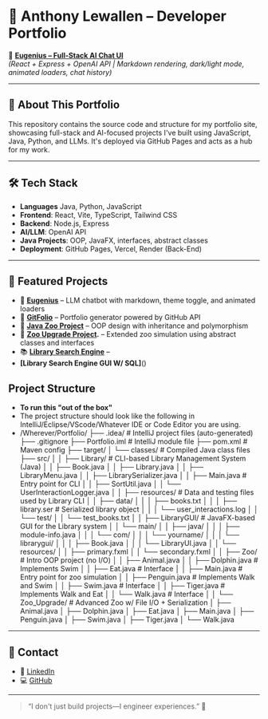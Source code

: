 # 🧠 Anthony Lewallen – Developer Portfolio

🚀 **[Eugenius – Full-Stack AI Chat UI](https://react-llm-chat.vercel.app/)**  
*(React + Express + OpenAI API | Markdown rendering, dark/light mode, animated loaders, chat history)*

---

## 💼 About This Portfolio

This repository contains the source code and structure for my portfolio site, showcasing full-stack and AI-focused projects I've built using JavaScript, Java, Python, and LLMs. It's deployed via GitHub Pages and acts as a hub for my work.

---

## 🛠️ Tech Stack

- **Languages** Java, Python, JavaScript
- **Frontend**: React, Vite, TypeScript, Tailwind CSS  
- **Backend**: Node.js, Express  
- **AI/LLM**: OpenAI API  
- **Java Projects**: OOP, JavaFX, interfaces, abstract classes  
- **Deployment**: GitHub Pages, Vercel, Render (Back-End)

---

## 📂 Featured Projects

- 💬 **[Eugenius](https://github.com/LewallenAE/react-llm-chat)** – LLM chatbot with markdown, theme toggle, and animated loaders  
- 🐙 **[GitFolio](https://github.com/LewallenAE/gitfolio)** – Portfolio generator powered by GitHub API  
- 🐯 **[Java Zoo Project](https://github.com/LewallenAE/Portfolio/tree/main/Desktop/Portfolio/src/Zoo)** – OOP design with inheritance and polymorphism  
- 🦁 **[Zoo Upgrade Project](https://github.com/LewallenAE/Portfolio/tree/main/Desktop/Portfolio/src/Zoo_Upgrade).** – Extended zoo simulation using abstract classes and interfaces  
- 📚 **[Library Search Engine](https://github.com/LewallenAE/Portfolio/tree/main/Desktop/Portfolio/src/Library)** –
- **[Library Search Engine GUI W/ SQL]**()

## Project Structure

- **To run this "out of the box"**
- The project structure should look like the following in IntelliJ/Eclipse/VScode/Whatever IDE or Code Editor you are using.
- /Wherever/Portfolio/
├── .idea/                        # IntelliJ project files (auto-generated)
├── .gitignore
├── Portfolio.iml                # IntelliJ module file
├── pom.xml                      # Maven config
├── target/
│   └── classes/                 # Compiled Java class files
├── src/
│
│   ├── Library/                 # CLI-based Library Management System (Java)
│   │   ├── Book.java
│   │   ├── Library.java
│   │   ├── LibraryMenu.java
│   │   ├── LibrarySerializer.java
│   │   ├── Main.java            # Entry point for CLI
│   │   ├── SortUtil.java
│   │   └── UserInteractionLogger.java
│
│   ├── resources/               # Data and testing files used by Library CLI
│   │   ├── data/
│   │   │   ├── books.txt
│   │   │   ├── library.ser      # Serialized library object
│   │   │   └── user_interactions.log
│   │   └── test/
│   │       └── test_books.txt
│
│   ├── LibraryGUI/              # JavaFX-based GUI for the Library system
│   │   └── main/
│   │       ├── java/
│   │       │   ├── module-info.java
│   │       │   └── com/
│   │       │       └── yourname/
│   │       │           └── librarygui/
│   │       │               ├── Book.java
│   │       │               └── LibraryUI.java
│   │       └── resources/
│   │           ├── primary.fxml
│   │           └── secondary.fxml
│
│   ├── Zoo/                     # Intro OOP project (no I/O)
│   │   ├── Animal.java
│   │   ├── Dolphin.java         # Implements Swim
│   │   ├── Eat.java             # Interface
│   │   ├── Main.java            # Entry point for zoo simulation
│   │   ├── Penguin.java         # Implements Walk and Swim
│   │   ├── Swim.java            # Interface
│   │   ├── Tiger.java           # Implements Walk and Eat
│   │   └── Walk.java            # Interface
│
│   └── Zoo_Upgrade/             # Advanced Zoo w/ File I/O + Serialization
│       ├── Animal.java
│       ├── Dolphin.java
│       ├── Eat.java
│       ├── Main.java
│       ├── Penguin.java
│       ├── Swim.java
│       ├── Tiger.java
│       └── Walk.java


---

## 👋 Contact

- 🔗 [LinkedIn](https://linkedin.com/in/anthony-lewallen)  
- 💻 [GitHub](https://github.com/LewallenAE)

---

> “I don't just build projects—I engineer experiences.” 🚀
